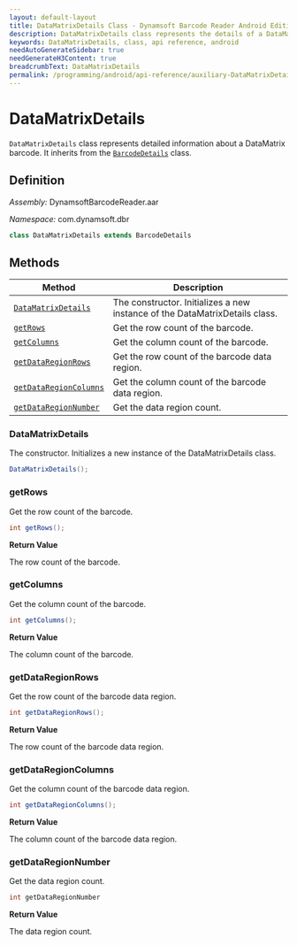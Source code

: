 ```yaml
---
layout: default-layout
title: DataMatrixDetails Class - Dynamsoft Barcode Reader Android Edition
description: DataMatrixDetails class represents the details of a DataMatrix barcode. It is derived from the BarcodeDetails class and contains various attributes related to the DataMatrix barcode.
keywords: DataMatrixDetails, class, api reference, android
needAutoGenerateSidebar: true
needGenerateH3Content: true
breadcrumbText: DataMatrixDetails
permalink: /programming/android/api-reference/auxiliary-DataMatrixDetails.html
---
```


# DataMatrixDetails

`DataMatrixDetails` class represents detailed information about a DataMatrix barcode. It inherits from the [`BarcodeDetails`](barcode-details.md) class.

## Definition

*Assembly:* DynamsoftBarcodeReader.aar

*Namespace:* com.dynamsoft.dbr

```java
class DataMatrixDetails extends BarcodeDetails
```

## Methods

| Method | Description |
| ------ | ----------- |
| [`DataMatrixDetails`](#datamatrixdetails-1) | The constructor. Initializes a new instance of the DataMatrixDetails class. |
| [`getRows`](#getrows) | Get the row count of the barcode. |
| [`getColumns`](#getcolumns) | Get the column count of the barcode. |
| [`getDataRegionRows`](#getdataregionrows) | Get the row count of the barcode data region. |
| [`getDataRegionColumns`](#getdataregioncolumns) | Get the column count of the barcode data region. |
| [`getDataRegionNumber`](#getdataregionnumber) | Get the data region count. |

### DataMatrixDetails

The constructor. Initializes a new instance of the DataMatrixDetails class.

```java
DataMatrixDetails();
```

### getRows

Get the row count of the barcode.

```java
int getRows();
```

**Return Value**

The row count of the barcode.

### getColumns

Get the column count of the barcode.

```java
int getColumns();
```

**Return Value**

The column count of the barcode.

### getDataRegionRows

Get the row count of the barcode data region.

```java
int getDataRegionRows();
```

**Return Value**

The row count of the barcode data region.

### getDataRegionColumns

Get the column count of the barcode data region.

```java
int getDataRegionColumns();
```

**Return Value**

The column count of the barcode data region.

### getDataRegionNumber

Get the data region count.

```java
int getDataRegionNumber
```

**Return Value**

The data region count.
